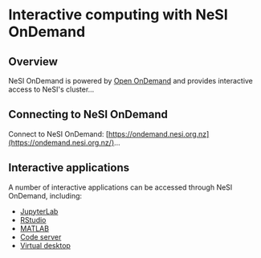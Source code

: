 # Interactive computing with NeSI OnDemand

## Overview

NeSI OnDemand is powered by [Open OnDemand](https://openondemand.org/) and provides interactive access to NeSI's cluster...

## Connecting to NeSI OnDemand

Connect to NeSI OnDemand: [https://ondemand.nesi.org.nz](https://ondemand.nesi.org.nz/)...

## Interactive applications

A number of interactive applications can be accessed through NeSI OnDemand, including:

- [JupyterLab](interactive_apps/JupyterLab/index.md)
- [RStudio](interactive_apps/RStudio.md)
- [MATLAB](interactive_apps/MATLAB.md)
- [Code server](interactive_apps/code_server.md)
- [Virtual desktop](interactive_apps/virtual_desktop.md)
